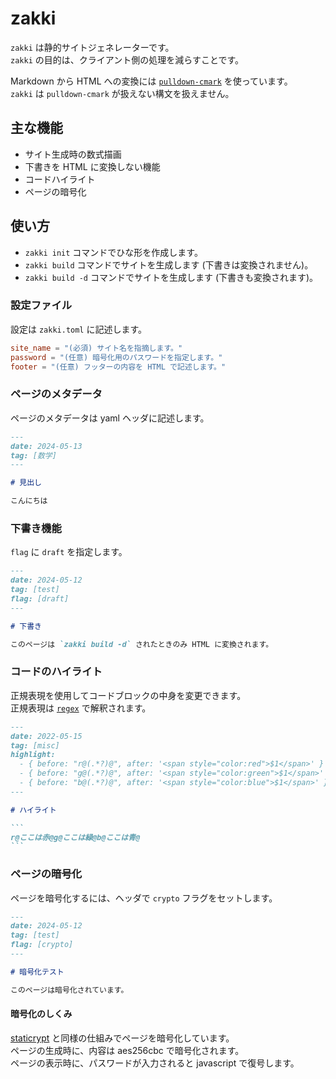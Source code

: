 # zakki

`zakki` は静的サイトジェネレーターです。<br>
`zakki` の目的は、クライアント側の処理を減らすことです。

Markdown から HTML への変換には [`pulldown-cmark`](https://docs.rs/pulldown-cmark/latest/pulldown_cmark/) を使っています。<br>
`zakki` は `pulldown-cmark` が扱えない構文を扱えません。

## 主な機能

- サイト生成時の数式描画
- 下書きを HTML に変換しない機能
- コードハイライト
- ページの暗号化

## 使い方

- `zakki init` コマンドでひな形を作成します。
- `zakki build` コマンドでサイトを生成します (下書きは変換されません)。
- `zakki build -d` コマンドでサイトを生成します (下書きも変換されます)。

### 設定ファイル

設定は `zakki.toml` に記述します。

```toml
site_name = "(必須) サイト名を指摘します。"
password = "(任意) 暗号化用のパスワードを指定します。"
footer = "(任意) フッターの内容を HTML で記述します。"
```

### ページのメタデータ

ページのメタデータは yaml ヘッダに記述します。

```md
---
date: 2024-05-13
tag: [数学]
---

# 見出し

こんにちは
```

### 下書き機能

`flag` に `draft` を指定します。

```md
---
date: 2024-05-12
tag: [test]
flag: [draft]
---

# 下書き

このページは `zakki build -d` されたときのみ HTML に変換されます。
```

### コードのハイライト

正規表現を使用してコードブロックの中身を変更できます。<br>
正規表現は [`regex`](https://docs.rs/regex/latest/regex/) で解釈されます。

````md
---
date: 2022-05-15
tag: [misc]
highlight:
  - { before: "r@(.*?)@", after: '<span style="color:red">$1</span>' }
  - { before: "g@(.*?)@", after: '<span style="color:green">$1</span>' }
  - { before: "b@(.*?)@", after: '<span style="color:blue">$1</span>' }
---

# ハイライト

```
r@ここは赤@g@ここは緑@b@ここは青@
```
````

### ページの暗号化

ページを暗号化するには、ヘッダで `crypto` フラグをセットします。

```md
---
date: 2024-05-12
tag: [test]
flag: [crypto]
---

# 暗号化テスト

このページは暗号化されています。
```

#### 暗号化のしくみ

[staticrypt](https://github.com/robinmoisson/staticrypt) と同様の仕組みでページを暗号化しています。<br>
ページの生成時に、内容は aes256cbc で暗号化されます。<br>
ページの表示時に、パスワードが入力されると javascript で復号します。<br>
